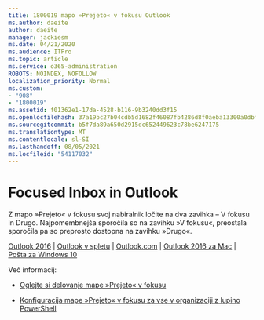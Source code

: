 ```yaml
---
title: 1800019 mapo »Prejeto« v fokusu Outlook
ms.author: daeite
author: daeite
manager: jackiesm
ms.date: 04/21/2020
ms.audience: ITPro
ms.topic: article
ms.service: o365-administration
ROBOTS: NOINDEX, NOFOLLOW
localization_priority: Normal
ms.custom:
- "908"
- "1800019"
ms.assetid: f01362e1-17da-4528-b116-9b3240dd3f15
ms.openlocfilehash: 37a19bc27b04cdb5d1682f46087fb4286d8f0aeba13300a0dbf3ca549d9dd402
ms.sourcegitcommit: b5f7da89a650d2915dc652449623c78be6247175
ms.translationtype: MT
ms.contentlocale: sl-SI
ms.lasthandoff: 08/05/2021
ms.locfileid: "54117032"
---
```

# <a name="focused-inbox-in-outlook"></a>Focused Inbox in Outlook

Z mapo »Prejeto« v fokusu svoj nabiralnik ločite na dva zavihka – V fokusu in Drugo. Najpomembnejša sporočila so na zavihku »V fokusu«, preostala sporočila pa so preprosto dostopna na zavihku »Drugo«.
  
[Outlook 2016](https://go.microsoft.com/fwlink/p/?linkid=2002112&amp;clcid=0x409)  |  [Outlook v spletu](https://go.microsoft.com/fwlink/p/?linkid=2002113&amp;clcid=0x409)  |  [Outlook.com](https://go.microsoft.com/fwlink/p/?linkid=2002012&amp;clcid=0x409)  |  [Outlook 2016 za Mac](https://go.microsoft.com/fwlink/p/?linkid=2002013&amp;clcid=0x409)  |  [Pošta za Windows 10](https://go.microsoft.com/fwlink/p/?linkid=2001919&amp;clcid=0x409)
  
Več informacij:
  
- [Oglejte si delovanje mape »Prejeto« v fokusu](https://go.microsoft.com/fwlink/p/?linkid=2002212&amp;clcid=0x409)

- [Konfiguracija mape »Prejeto« v fokusu za vse v organizaciji z lupino PowerShell](https://go.microsoft.com/fwlink/p/?linkid=2002308&amp;clcid=0x409)
